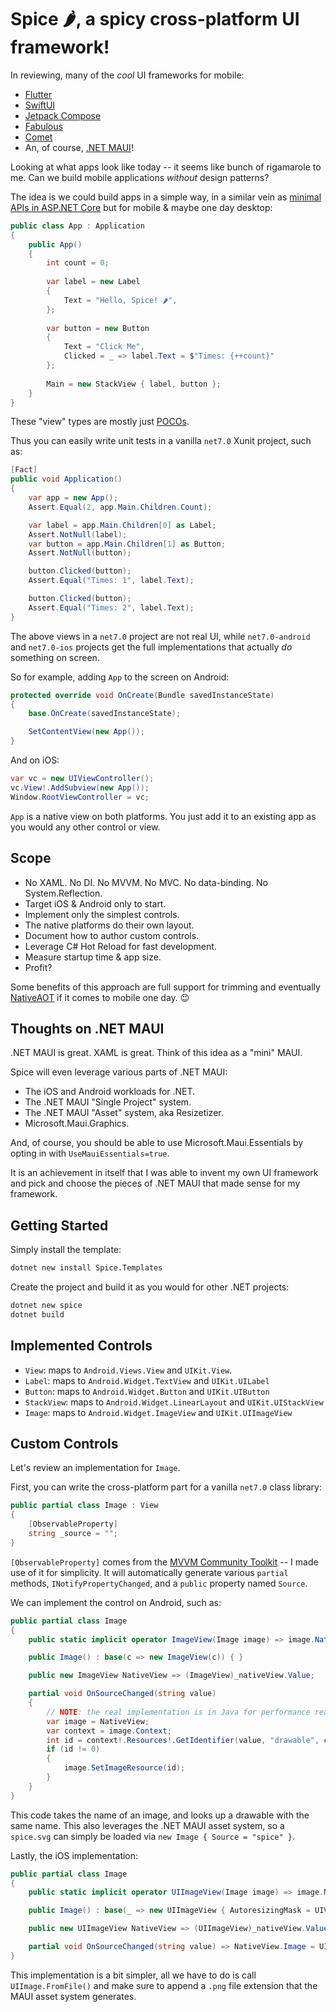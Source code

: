 # Spice 🌶, a spicy cross-platform UI framework!

In reviewing, many of the *cool* UI frameworks for mobile:

* [Flutter](https://flutter.dev)
* [SwiftUI](https://developer.apple.com/xcode/swiftui/)
* [Jetpack Compose](https://developer.android.com/jetpack/compose)
* [Fabulous](https://fabulous.dev/)
* [Comet](https://github.com/dotnet/Comet)
* An, of course, [.NET MAUI](https://dotnet.microsoft.com/apps/maui)!

Looking at what apps look like today -- it seems like bunch of
rigamarole to me. Can we build mobile applications *without* design
patterns?

The idea is we could build apps in a simple way, in a similar vein as
[minimal APIs in ASP.NET Core][minimal-apis] but for mobile & maybe
one day desktop:

```csharp
public class App : Application
{
    public App()
    {
        int count = 0;
    
        var label = new Label
        {
            Text = "Hello, Spice! 🌶",
        };
    
        var button = new Button
        {
            Text = "Click Me",
            Clicked = _ => label.Text = $"Times: {++count}"
        };
    
        Main = new StackView { label, button };
    }
}
```

These "view" types are mostly just [POCOs][poco].

Thus you can easily write unit tests in a vanilla `net7.0` Xunit
project, such as:

```csharp
[Fact]
public void Application()
{
    var app = new App();
    Assert.Equal(2, app.Main.Children.Count);

    var label = app.Main.Children[0] as Label;
    Assert.NotNull(label);
    var button = app.Main.Children[1] as Button;
    Assert.NotNull(button);

    button.Clicked(button);
    Assert.Equal("Times: 1", label.Text);

    button.Clicked(button);
    Assert.Equal("Times: 2", label.Text);
}
```

The above views in a `net7.0` project are not real UI, while
`net7.0-android` and `net7.0-ios` projects get the full
implementations that actually *do* something on screen.

So for example, adding `App` to the screen on Android:

```csharp
protected override void OnCreate(Bundle savedInstanceState)
{
    base.OnCreate(savedInstanceState);

    SetContentView(new App());
}
```

And on iOS:

```csharp
var vc = new UIViewController();
vc.View!.AddSubview(new App());
Window.RootViewController = vc;
```

`App` is a native view on both platforms. You just add it to an
existing app as you would any other control or view.

[poco]: https://en.wikipedia.org/wiki/Plain_old_CLR_object
[minimal-apis]: https://learn.microsoft.com/aspnet/core/fundamentals/minimal-apis

## Scope

* No XAML. No DI. No MVVM. No MVC. No data-binding. No System.Reflection.
* Target iOS & Android only to start.
* Implement only the simplest controls.
* The native platforms do their own layout.
* Document how to author custom controls.
* Leverage C# Hot Reload for fast development.
* Measure startup time & app size.
* Profit?

Some benefits of this approach are full support for trimming and
eventually [NativeAOT][nativeaot] if it comes to mobile one day. 😉

[nativeaot]: https://learn.microsoft.com/dotnet/core/deploying/native-aot/

## Thoughts on .NET MAUI

.NET MAUI is great. XAML is great. Think of this idea as a "mini"
MAUI.

Spice will even leverage various parts of .NET MAUI:

* The iOS and Android workloads for .NET.
* The .NET MAUI "Single Project" system.
* The .NET MAUI "Asset" system, aka Resizetizer.
* Microsoft.Maui.Graphics.

And, of course, you should be able to use Microsoft.Maui.Essentials by
opting in with `UseMauiEssentials=true`.

It is an achievement in itself that I was able to invent my own UI
framework and pick and choose the pieces of .NET MAUI that made sense
for my framework.

## Getting Started

Simply install the template:

```bash
dotnet new install Spice.Templates
```

Create the project and build it as you would for other .NET projects:

```bash
dotnet new spice
dotnet build
```

## Implemented Controls

* `View`: maps to `Android.Views.View` and `UIKit.View`.
* `Label`: maps to `Android.Widget.TextView` and `UIKit.UILabel`
* `Button`: maps to `Android.Widget.Button` and `UIKit.UIButton`
* `StackView`: maps to `Android.Widget.LinearLayout` and `UIKit.UIStackView`
* `Image`: maps to `Android.Widget.ImageView` and `UIKit.UIImageView`

## Custom Controls

Let's review an implementation for `Image`.

First, you can write the cross-platform part for a vanilla `net7.0`
class library:

```csharp
public partial class Image : View
{
    [ObservableProperty]
    string _source = "";
}
```

`[ObservableProperty]` comes from the [MVVM Community
Toolkit][observable] -- I made use of it for simplicity. It will
automatically generate various `partial` methods,
`INotifyPropertyChanged`, and a `public` property named `Source`.

We can implement the control on Android, such as:

```csharp
public partial class Image
{
    public static implicit operator ImageView(Image image) => image.NativeView;

    public Image() : base(c => new ImageView(c)) { }

    public new ImageView NativeView => (ImageView)_nativeView.Value;

    partial void OnSourceChanged(string value)
    {
        // NOTE: the real implementation is in Java for performance reasons
        var image = NativeView;
        var context = image.Context;
        int id = context!.Resources!.GetIdentifier(value, "drawable", context.PackageName);
        if (id != 0) 
        {
            image.SetImageResource(id);
        }
    }
}
```

This code takes the name of an image, and looks up a drawable with the
same name. This also leverages the .NET MAUI asset system, so a
`spice.svg` can simply be loaded via `new Image { Source = "spice" }`.

Lastly, the iOS implementation:

```csharp
public partial class Image
{
    public static implicit operator UIImageView(Image image) => image.NativeView;

    public Image() : base(_ => new UIImageView { AutoresizingMask = UIViewAutoresizing.None }) { }

    public new UIImageView NativeView => (UIImageView)_nativeView.Value;

    partial void OnSourceChanged(string value) => NativeView.Image = UIImage.FromFile($"{value}.png");
}
```

This implementation is a bit simpler, all we have to do is call
`UIImage.FromFile()` and make sure to append a `.png` file extension
that the MAUI asset system generates.

[observable]: https://learn.microsoft.com/dotnet/communitytoolkit/mvvm/generators/observableproperty
